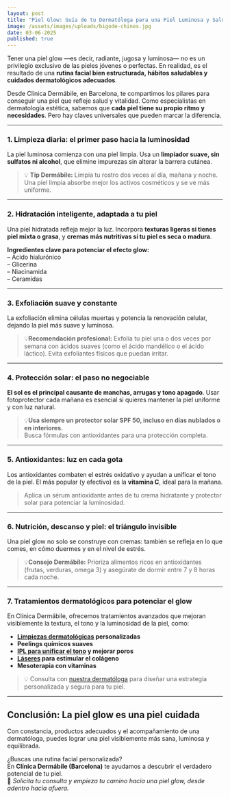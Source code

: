 ```yaml
---
layout: post
title: "Piel Glow: Guía de tu Dermatóloga para una Piel Luminosa y Saludable"
image: /assets/images/uploads/bigode-chines.jpg
date: 03-06-2025
published: true
---
```

Tener una piel glow —es decir, radiante, jugosa y luminosa— no es un privilegio exclusivo de las pieles jóvenes o perfectas. En realidad, es el resultado de una **rutina facial bien estructurada, hábitos saludables y cuidados dermatológicos adecuados**.

Desde Clínica Dermábile, en Barcelona, te compartimos los pilares para conseguir una piel que refleje salud y vitalidad. Como especialistas en dermatología estética, sabemos que **cada piel tiene su propio ritmo y necesidades**. Pero hay claves universales que pueden marcar la diferencia.

- - -

### **1. Limpieza diaria: el primer paso hacia la luminosidad**

La piel luminosa comienza con una piel limpia. Usa un **limpiador suave, sin sulfatos ni alcohol**, que elimine impurezas sin alterar la barrera cutánea.

> 💡 **Tip Dermábile:** Limpia tu rostro dos veces al día, mañana y noche. Una piel limpia absorbe mejor los activos cosméticos y se ve más uniforme.

- - -

### **2. Hidratación inteligente, adaptada a tu piel**

Una piel hidratada refleja mejor la luz. Incorpora **texturas ligeras si tienes piel mixta o grasa**, y **cremas más nutritivas si tu piel es seca o madura**.

**Ingredientes clave para potenciar el efecto glow:**\
– Ácido hialurónico\
– Glicerina\
– Niacinamida\
– Ceramidas

- - -

### **3. Exfoliación suave y constante**

La exfoliación elimina células muertas y potencia la renovación celular, dejando la piel más suave y luminosa.

> 💡**Recomendación profesional:** Exfolia tu piel una o dos veces por semana con ácidos suaves (como el ácido mandélico o el ácido láctico). Evita exfoliantes físicos que puedan irritar.

- - -

### **4. Protección solar: el paso no negociable**

**El sol es el principal causante de manchas, arrugas y tono apagado**. Usar fotoprotector cada mañana es esencial si quieres mantener la piel uniforme y con luz natural.

> 💡**Usa siempre un protector solar SPF 50, incluso en días nublados o en interiores.**\
> Busca fórmulas con antioxidantes para una protección completa.

- - -

### **5. Antioxidantes: luz en cada gota**

Los antioxidantes combaten el estrés oxidativo y ayudan a unificar el tono de la piel. El más popular (y efectivo) es la **vitamina C**, ideal para la mañana.

> Aplica un sérum antioxidante antes de tu crema hidratante y protector solar para potenciar la luminosidad.

- - -

### **6. Nutrición, descanso y piel: el triángulo invisible**

Una piel glow no solo se construye con cremas: también se refleja en lo que comes, en cómo duermes y en el nivel de estrés.

> 💡**Consejo Dermábile:** Prioriza alimentos ricos en antioxidantes (frutas, verduras, omega 3) y asegúrate de dormir entre 7 y 8 horas cada noche.

- - -

### **7. Tratamientos dermatológicos para potenciar el glow**

En Clínica Dermábile, ofrecemos tratamientos avanzados que mejoran visiblemente la textura, el tono y la luminosidad de la piel, como:

* **[Limpiezas dermatológicas](https://www.dermabile.es/tratamientos/limpieza-facial-profunda-aquapure/) personalizadas**
* **Peelings químicos suaves**
* **[IPL para unificar el tono](https://www.dermabile.es/tratamientos/luz-intensa-pulsada-ipl-m22-stellar/) y mejorar poros**
* **[Láseres](https://www.dermabile.es/tratamientos/rejuvenecimiento-facial-youlaser-prime/) para estimular el colágeno**
* **Mesoterapia con vitaminas**

> 💡 Consulta con [nuestra dermatóloga](https://www.dermabile.es/vanessa-martins) para diseñar una estrategia personalizada y segura para tu piel.

- - -

## **Conclusión: La piel glow es una piel cuidada**

Con constancia, productos adecuados y el acompañamiento de una dermatóloga, puedes lograr una piel visiblemente más sana, luminosa y equilibrada.

¿Buscas una rutina facial personalizada?\
En **Clínica Dermábile (Barcelona)** te ayudamos a descubrir el verdadero potencial de tu piel.\
📍 *Solicita tu consulta y empieza tu camino hacia una piel glow, desde adentro hacia afuera.*